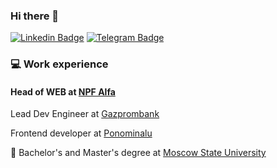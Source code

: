### Hi there 👋

[![Linkedin Badge](https://img.shields.io/badge/-Stanislavec-0072b1?style=flat&logo=Linkedin&logoColor=white)](https://linkedin.com/in/stanislavec/ "Connect on LinkedIn")
[![Telegram Badge](https://img.shields.io/badge/-@stanislavec-0088CC?style=flat&logo=Telegram&logoColor=white)](https://t.me/stanislavec "Contact on Telegram")

### 💻 Work experience
#### Head of WEB at [NPF Alfa](https://alfanpf.ru/)

Lead Dev Engineer at [Gazprombank](https://www.gazprombank.ru/)

Frontend developer at [Ponominalu](https://ponominalu.ru/)

📙 Bachelor's and Master's degree at [Moscow State University](https://www.msu.ru/)
